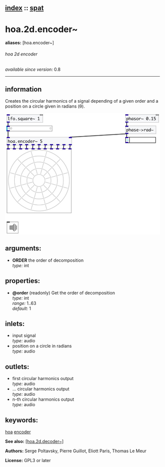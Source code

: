 [index](index.html) :: [spat](category_spat.html)
---

# hoa.2d.encoder~
**aliases:** [hoa.encoder\~]


###### hoa 2d encoder

*available since version:* 0.8

---


## information
Creates the circular harmonics of a signal depending of a given order and a position on a circle given in radians (θ).


[![example](../examples/img/hoa.2d.encoder~.jpg)](../examples/pd/hoa.2d.encoder~.pd)



## arguments:

* **ORDER**
the order of decomposition<br>
_type:_ int<br>





## properties:

* **@order** (readonly)
Get the order of decomposition<br>
_type:_ int<br>
_range:_ 1..63<br>
_default:_ 1<br>



## inlets:

* input signal<br>
_type:_ audio
* position on a circle in radians<br>
_type:_ audio



## outlets:

* first circular harmonics output<br>
_type:_ audio
* ... circular harmonics output<br>
_type:_ audio
* n-th circular harmonics output<br>
_type:_ audio



## keywords:

[hoa](keywords/hoa.html)
[encoder](keywords/encoder.html)



**See also:**
[\[hoa.2d.decoder~\]](hoa.2d.decoder~.html)




**Authors:** Serge Poltavsky, Pierre Guillot, Eliott Paris, Thomas Le Meur




**License:** GPL3 or later





